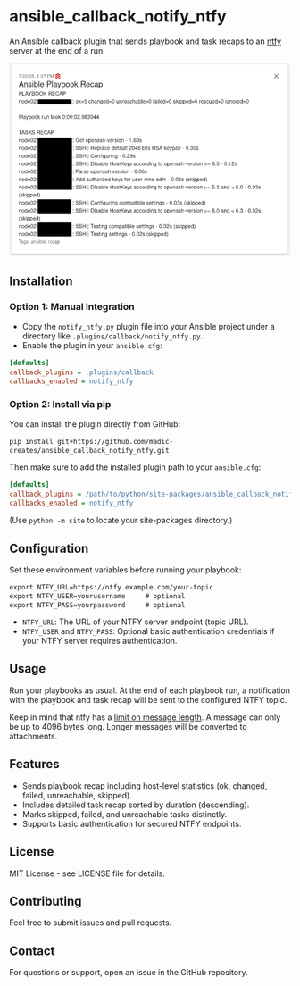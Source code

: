 # ansible_callback_notify_ntfy

An Ansible callback plugin that sends playbook and task recaps to an [ntfy](https://ntfy.sh/) server at the end of a run.

<img src="./screenshot.png" width="600" alt="Ansible ntfy notification">

## Installation

### Option 1: Manual Integration

- Copy the `notify_ntfy.py` plugin file into your Ansible project under a directory like `.plugins/callback/notify_ntfy.py`.
- Enable the plugin in your `ansible.cfg`:

```ini
[defaults]
callback_plugins = .plugins/callback
callbacks_enabled = notify_ntfy
```

### Option 2: Install via pip

You can install the plugin directly from GitHub:

```shell
pip install git+https://github.com/madic-creates/ansible_callback_notify_ntfy.git
```

Then make sure to add the installed plugin path to your `ansible.cfg`:

```ini
[defaults]
callback_plugins = /path/to/python/site-packages/ansible_callback_notify_ntfy/
callbacks_enabled = notify_ntfy
```

(Use `python -m site` to locate your site-packages directory.)

## Configuration

Set these environment variables before running your playbook:

```shell
export NTFY_URL=https://ntfy.example.com/your-topic
export NTFY_USER=yourusername     # optional
export NTFY_PASS=yourpassword     # optional
```

- `NTFY_URL`: The URL of your NTFY server endpoint (topic URL).
- `NTFY_USER` and `NTFY_PASS`: Optional basic authentication credentials if your NTFY server requires authentication.

## Usage

Run your playbooks as usual. At the end of each playbook run, a notification with the playbook and task recap will be sent to the configured NTFY topic.

Keep in mind that ntfy has a [limit on message length](https://docs.ntfy.sh/publish/#limitations). A message can only be up to 4096 bytes long. Longer messages will be converted to attachments.

## Features

- Sends playbook recap including host-level statistics (ok, changed, failed, unreachable, skipped).
- Includes detailed task recap sorted by duration (descending).
- Marks skipped, failed, and unreachable tasks distinctly.
- Supports basic authentication for secured NTFY endpoints.

## License

MIT License - see LICENSE file for details.

## Contributing

Feel free to submit issues and pull requests.

## Contact

For questions or support, open an issue in the GitHub repository.
